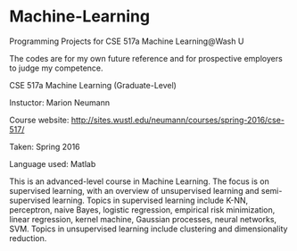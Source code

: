 # Machine-Learning
Programming Projects for CSE 517a Machine Learning@Wash U

The codes are for my own future reference and for prospective employers to judge my competence. 

CSE 517a Machine Learning (Graduate-Level)

Instuctor: Marion Neumann

Course website: http://sites.wustl.edu/neumann/courses/spring-2016/cse-517/

Taken: Spring 2016

Language used: Matlab

This is an advanced-level course in Machine Learning. The focus is on supervised learning, with an overview of unsupervised learning and semi-supervised learning. Topics in supervised learning include K-NN, perceptron, naive Bayes, logistic regression, empirical risk minimization, linear regression, kernel machine, Gaussian processes, neural networks, SVM. Topics in unsupervised learning include clustering and dimensionality reduction.

